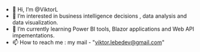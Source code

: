 - 👋 Hi, I’m @ViktorL
- 👀 I’m interested in business intelligence decisions , data analysis and data visualization.
- 🌱 I’m currently learning Power BI tools, Blazor applications and Web API impementations.
- 📫 How to reach me : my mail - "viktor.lebedev@gmail.com"

<!---
ViktorL/ViktorL is a ✨ special ✨ repository because its `README.md` (this file) appears on your GitHub profile.
You can click the Preview link to take a look at your changes.
--->
